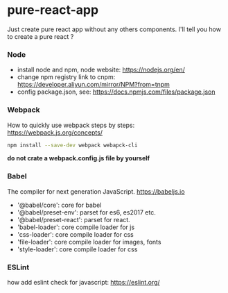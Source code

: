 <!-- @format -->

# pure-react-app

Just create pure react app without any others components. I'll tell you how to create a pure react ?

### Node

- install node and npm, node website: <https://nodejs.org/en/>
- change npm registry link to cnpm: <https://developer.aliyun.com/mirror/NPM?from=tnpm>
- config package.json, see: <https://docs.npmjs.com/files/package.json>

### Webpack

How to quickly use webpack steps by steps: <https://webpack.js.org/concepts/>

```bash
npm install --save-dev webpack webapck-cli
```

**do not crate a webpack.config.js file by yourself**

### Babel

The compiler for next generation JavaScript. <https://babeljs.io>

- '@babel/core': core for babel
- '@babel/preset-env': parset for es6, es2017 etc.
- '@babel/preset-react': parset for react.
- 'babel-loader': core compile loader for js
- 'css-loader': core compile loader for css
- 'file-loader': core compile loader for images, fonts
- 'style-loader': core compile loader for css

### ESLint

how add eslint check for javascript: <https://eslint.org/>

